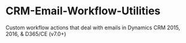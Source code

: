 # CRM-Email-Workflow-Utilities
Custom workflow actions that deal with emails in Dynamics CRM 2015, 2016, &amp; D365/CE (v7.0+) 
